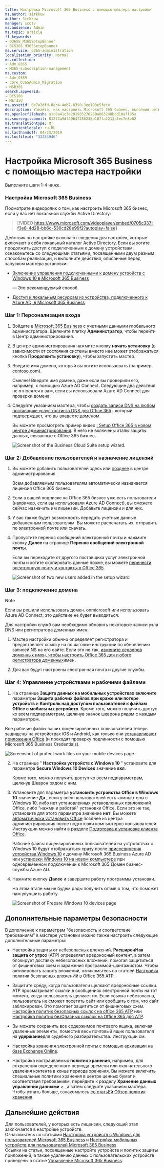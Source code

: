 ```yaml
---
title: Настройка Microsoft 365 Business с помощью мастера настройки
ms.author: sirkkuw
author: Sirkkuw
manager: scotv
ms.audience: Admin
ms.topic: article
f1_keywords:
- O365E_M365SetupBanner
- BCS365_M365SetupBanner
ms.service: o365-administration
localization_priority: Normal
ms.collection:
- Adm_O365
- M365-subscription-management
ms.custom:
- Adm_O365
- Core_O365Admin_Migration
- MSB365
search.appverid:
- BCS160
- MET150
ms.assetid: 6e7a2dfd-8ec4-4eb7-8390-3ee103e5fece
description: Узнайте, как настроить Microsoft 365 бизнес, выполнив четыре действия.
ms.openlocfilehash: a1c8a41c3e291983276280a063248bdd10a7f85a
ms.sourcegitcommit: 81273a9df49647286235b187fa2213c5ec7e8b62
ms.translationtype: MT
ms.contentlocale: ru-RU
ms.lasthandoff: 04/23/2019
ms.locfileid: "32283946"
---
```

# <a name="set-up-microsoft-365-business-by-using-the-setup-wizard"></a>Настройка Microsoft 365 Business с помощью мастера настройки

Выполните шаги 1-4 ниже.
  
### <a name="set-up-microsoft-365-business"></a>Настройка Microsoft 365 Business

Посмотрите видеоролик о том, как настроить Microsoft 365 бизнес, если у вас нет локальной службы Active Directory:
  
> [!VIDEO https://www.microsoft.com/videoplayer/embed/0705c337-f3e8-4d28-bb6c-530cd28e99f2?autoplay=false]
  
Действия по настройке включают сведения для настроек, которые включают в себя локальный каталог Active Directory. Если вы хотите продолжить доступ к подключенным к домену устройствам, ознакомьтесь со следующими статьями, посвященными двум разным способам реализации, и выполните действия, описанные перед запуском мастера установки:
  
- [Включение управления подключенными к домену устройств с Windows 10 в Microsoft 365 Business](manage-windows-devices.md)
    
    — Это рекомендуемый способ.
    
- [Доступ к локальным ресурсам из устройства, подключенного к Azure AD, в Microsoft 365 Business](access-resources.md)
    
### <a name="step-1-personalize-sign-in"></a>Шаг 1: Персонализация входа

1. Войдите в [Microsoft 365 Business](https://portal.microsoft.com) с учетными данными глобального администратора. Щелкните плитку **Администратор**, чтобы перейти в Центр администрирования. 
    
2. В центре администрирования нажмите кнопку **начать установку** (в зависимости от состояния системы вместо нее может отображаться кнопка **Продолжить установку**), чтобы запустить мастер. 
    
3. Введите имя домена, который вы хотите использовать (например, contoso.com).
    
    Смелее! Введите имя домена, даже если вы проверили его, например, с помощью Azure AD Connect. Следующие два действия не относятся к вам, если вы использовали Azure AD Connect для проверки домена.
    
4. Следуйте указаниям мастера, чтобы [создать записи DNS на любом поставщике услуг хостинга DNS для Office 365](https://support.office.com/article/7b7b075d-79f9-4e37-8a9e-fb60c1d95166) , который подтверждает, что вы владеете доменом. 
    
    Вы можете просмотреть пример видео [: Setup Office 365 в новом центре администрирования](https://support.office.com/article/a8c2002a-34bc-4ab3-93d8-9b5156c48bf8). В него не включены этапы защиты данных, связанные с Office 365 бизнес.
    
    ![Screenshot of the Business Cloud Suite setup wizard.](media/3c4fd40c-2de1-4a87-8ee0-78d3928c7bb7.png)
  
### <a name="step-2-add-users-and-assign-licenses"></a>Шаг 2: Добавление пользователей и назначение лицензий

1. Вы можете добавить пользователей здесь или [позднее](add-users-m365b.md) в центре администрирования. 
    
    Всем добавляемым пользователям автоматически назначается лицензия Office 365 бизнес.
    
2. Если в вашей подписке на Office 365 бизнес уже есть пользователи (например, если вы использовали Azure AD Connect), вы сможете сейчас назначить им лицензии. Добавьте лицензии и для них.
    
3. У вас также будет возможность передать учетные данные добавленным пользователям. Вы можете распечатать их, отправить по электронной почте или скачать.
    
4. Пропустите перенос сообщений электронной почты и нажмите кнопку **Далее** на странице **Перенос сообщений электронной почты**. 
    
    Если вы переходите от другого поставщика услуг электронной почты и хотите скопировать данные позже, вы можете [перенести электронную почту и контакты в Office 365](https://support.office.com/article/a3e3bddb-582e-4133-8670-e61b9f58627e).
    
    ![Screenshot of two new users added in the setup wizard](media/8f729967-5c65-4ceb-b737-18119db40564.png)
  
### <a name="step-3-connect-your-domain"></a>Шаг 3: подключение домена

> [!NOTE]
> Если вы решили использовать домен. onmicrosoft или использовать Azure AD Connect, это действие не будет выводиться. 
  
Для настройки служб вам необходимо обновить некоторые записи узла DNS или регистратора доменных имен.
  
1. Мастер настройки обычно определяет регистратора и предоставляет ссылку на пошаговые инструкции по обновлению записей NS на его сайте. Если это не так, [измените серверов доменных имен, чтобы настроить Office 365 для любого регистратора доменных](https://support.office.com/article/a8b487a9-2a45-4581-9dc4-5d28a47010a2)имен.
    
2. Для вас будут настроены электронная почта и другие службы.
    
### <a name="step-4-manage-devices-and-work-files"></a>Шаг 4: Управление устройствами и рабочими файлами

1. На странице **Защита данных на мобильных устройствах** **включите** параметры **Защита рабочих файлов при краже или потере устройств** и **Контроль над доступом пользователей к файлам Office с мобильных устройств**. Кроме того, можно получить доступ ко всем подпараметрам, щелкнув значок шеврона рядом с каждым параметром.
  
  Все рабочие файлы ваших лицензированных пользователей теперь защищены на устройствах iOS и Android, как только они [устанавливают приложения Office](set-up-mobile-devices.md) (и проходят проверку подлинности с помощью Microsoft 365 Business Credentials). 
  
  ![Screenshot of protect work files on your mobile devices page](media/3139a9aa-6228-4e74-8166-c6a886d7319f.PNG)
  
2. На странице " **Настройка устройств с Windows 10** " установите для параметра **Secure Windows 10 Devices** значение **вкл**.
  
   Кроме того, можно получить доступ ко всем подпараметрам, щелкнув Шеврон рядом с ним.
  
3. Установите для параметра **установить устройства Office в Windows 10** значение **Да** , если у всех пользователей есть компьютеры с Windows 10, либо нет установленных установленных приложений Office, либо "нажми и работай" установки Office. Если это не так, установите для этого параметра значение **нет**. Вы можете [автоматически установить Office](auto-install-or-uninstall-office.md) позднее из центра администрирования после подготовки компьютеров пользователей. Инструкции можно найти в разделе [Подготовка к установке клиента Office](prepare-for-office-client-deployment.md).
  
    Рабочие файлы лицензированных пользователей на устройствах с Windows 10 будут отображаться сразу после [присоединения устройства Windows 10](set-up-windows-devices.md) к домену Microsoft 365 Business Azure AD или [установки Windows 10 на новом компьютере](https://support.office.com/article/c654bd23-d256-4ac7-8fba-0c993bf5a771.aspx) при одновременном подключении к Microsoft 365 Домен бизнес-службы Azure AD. 
  
4. Нажмите кнопку **Далее** и завершите работу программы установки. 
  
    На этом этапе мы не будем рады получить отзыв о том, что поможет нам улучшить работу.
  
    ![Screenshot of Prepare Windows 10 devices page](media/bff701c1-48a3-44f4-aa95-9d959d57c85b.PNG)
  
## <a name="additional-security-settings"></a>Дополнительные параметры безопасности

В дополнение к параметрам "безопасность и соответствие требованиям" в мастере установки можно также настроить следующие дополнительные параметры:
  
- Настройка защиты от небезопасных вложений. **РасширенНая защита от угроз** (ATP) определяет вредоносный контент, а затем блокирует доставку небезопасных вложений, помогая защититься от фишинговых схем и заражения программой-шантажистом. Чтобы активировать защиту вложений, ознакомьтесь со статьей [Настройка политик безопасных вложенИй в Office 365 ATP](https://support.office.com/article/078eb946-819a-4e13-8673-fe0c0ad3a775#setpolicy).
    
- Защитите среду, когда пользователи щелкают вредоносные ссылки. ATP просматривает ссылки в сообщениях электронной почты на тот момент, когда пользователь щелкает их. Если ссылка небезопасна, пользователь не сможет посетить сайт или сообщить о том, что сайт заблокирован. Это помогает защититься от фишинговых схем. [Настройка политик безопасных ссылок на office 365 ATP](https://support.office.com/article/bdd5372d-775e-4442-9c1b-609627b94b5d#reveddefaultscc) или [Настройка политик безОпасных ссылок на Office 365 для ATP](https://support.office.com/article/bdd5372d-775e-4442-9c1b-609627b94b5d#addemailpolscc).
    
- Вы можете сохранить все содержимое почтового ящика, включая удаленные элементы, поместив весь почтовый ящик пользователя на **удержание**для судебного разбирательства. Инструкции см. 
- [Настройка хранения электронной почты с помощью архивации на базе Exchange Online](security-features.md#set-up-email-retention-with-exchange-online-archiving).
    
- Настройка настраиваемых **политик хранения**, например, для сохранения определенного периода времени или окончательного удаления контента в конце периода хранения. Вы можете включить специальные политики хранения в центре ценных бумаг и соответствия требованиям, перейдите к разделу **Хранение** **данных управления данными** \> , а затем следуйте указаниям мастера. Чтобы узнать больше, ознакомьтесь [со статьЕй Обзор политик хранения](https://support.office.com/article/5e377752-700d-4870-9b6d-12bfc12d2423).
    
## <a name="next-steps"></a>Дальнейшие действия

Для пользователей, у которых есть лицензии, следующий этап заключается в настройке устройств.<br/> Ознакомьтесь со статьями [Настройка устройств с Windows для пользователей Microsoft 365 Business](set-up-windows-devices.md) и [Настройка мобильных устройств для пользователей Microsoft 365 Business](set-up-mobile-devices.md). <br/>Ссылки на статьи, посвященные настройте устройств и политик защиты приложений, а также удалению данных с пользовательских устройств приведены в статье [Управление Microsoft 365 Business](manage.md). 
  


